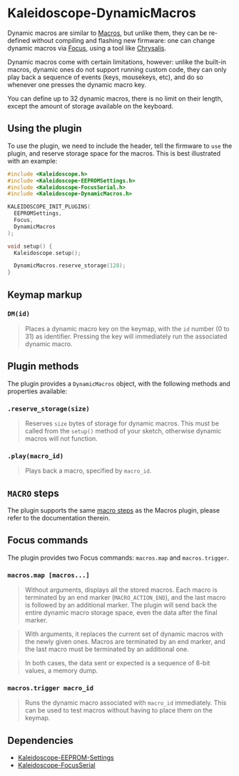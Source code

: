 # Kaleidoscope-DynamicMacros

Dynamic macros are similar to [Macros][plugin:macros], but unlike them, they can
be re-defined without compiling and flashing new firmware: one can change
dynamic macros via [Focus][plugin:focus], using a tool like
[Chrysalis][chrysalis].

 [plugin:macros]: Macros.md
 [plugin:focus]: FocusSerial.md
 [chrysalis]: https://github.com/keyboardio/Chrysalis

Dynamic macros come with certain limitations, however: unlike the built-in
macros, dynamic ones do not support running custom code, they can only play back
a sequence of events (keys, mousekeys, etc), and do so whenever one presses the
dynamic macro key.

You can define up to 32 dynamic macros, there is no limit on their length,
except the amount of storage available on the keyboard.

## Using the plugin

To use the plugin, we need to include the header, tell the firmware to `use` the
plugin, and reserve storage space for the macros. This is best illustrated with
an example:

```c++
#include <Kaleidoscope.h>
#include <Kaleidoscope-EEPROMSettings.h>
#include <Kaleidoscope-FocusSerial.h>
#include <Kaleidoscope-DynamicMacros.h>

KALEIDOSCOPE_INIT_PLUGINS(
  EEPROMSettings,
  Focus,
  DynamicMacros
);

void setup() {
  Kaleidoscope.setup();

  DynamicMacros.reserve_storage(128);
}
```

## Keymap markup

### `DM(id)`

> Places a dynamic macro key on the keymap, with the `id` number (0 to 31) as
> identifier. Pressing the key will immediately run the associated dynamic
> macro.

## Plugin methods

The plugin provides a `DynamicMacros` object, with the following methods and properties available:

### `.reserve_storage(size)`

> Reserves `size` bytes of storage for dynamic macros. This must be called from
> the `setup()` method of your sketch, otherwise dynamic macros will not
> function.

### `.play(macro_id)`

> Plays back a macro, specified by `macro_id`.

## `MACRO` steps

The plugin supports the same [macro steps][doc:steps] as the Macros plugin,
please refer to the documentation therein.

 [doc:steps]: Macros.md#macro-steps

## Focus commands

The plugin provides two Focus commands: `macros.map` and `macros.trigger`.

### `macros.map [macros...]`

> Without arguments, displays all the stored macros. Each macro is terminated by
> an end marker (`MACRO_ACTION_END`), and the last macro is followed by an
> additional marker. The plugin will send back the entire dynamic macro storage
> space, even the data after the final marker.

> With arguments, it replaces the current set of dynamic macros with the newly
> given ones. Macros are terminated by an end marker, and the last macro must be
> terminated by an additional one.

> In both cases, the data sent or expected is a sequence of 8-bit values, a
> memory dump.

### `macros.trigger macro_id`

> Runs the dynamic macro associated with `macro_id` immediately. This can be
> used to test macros without having to place them on the keymap.

## Dependencies

* [Kaleidoscope-EEPROM-Settings](EEPROM-Settings.md)
* [Kaleidoscope-FocusSerial](FocusSerial.md)
